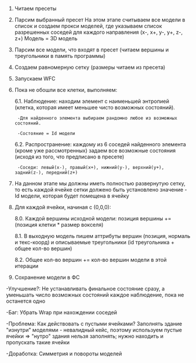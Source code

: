 1. Читаем пресеты
2. Парсим выбранный пресет
	 На этом этапе считываем все модели в список и создаем прокси моделей, где указываем список разрешенных соседей для каждого направления (x-, x+, y-, y+, z-, z+)
	 Модель = 3D модель	
3. Парсим все модели, что входят в пресет (читаем вершины и треугольники в память программы)
4. Создаем равномерную сетку (размеры читаем из пресета)
5. Запускаем WFC
6. Пока не обошли все клетки, выполняем:
	
	6.1. Наблюдение: находим элемент с наименьшей энтропией (клетка, которая имеет меньшее чисто возможных состояний).
		
		-Для найденного элемента выбираем рандомно любое из возможных состояний.	
		
		-Состояние = Id модели			
	
	6.2. Распространение: каждому из 6 соседей найденного элемента (кроме уже рассмотренных) задаем все возможные состояния (исходя из того, что предписано в пресете)
		
		-Соседи: левый(x-), правый(x+), нижний(y-), верхний(y+), задний(z-), передний(z+)			
7. На данном этапе мы должны иметь полностью развернутую сетку, то есть каждой ячейке сетки должено быть установлено значение - Id модели, которая будет помещена в ячейку
8. Для каждой ячейки, начиная с (0,0,0):
	
	8.0. Каждой вершины исходной модели: позиция вершины += (позиция клетки * размер вокселя)	
	
	8.1. В выходную модель пишем аттрибуты вершин (позиция, нормаль и текс-коорд) и описываемые треугольники (id треугольника + общее кол-во вершин)	
	
	8.2. Общее кол-во вершин += кол-во вершин модели в этой итерации
9. Сохранение модели в ФС

-Улучшение?: Не устанавливать финальное состояние сразу, а уменьшать число возможных состояний каждое наблюдение, пока не останется одно

-Баг: Убрать Wrap при нахождении соседей

-Проблема: Как действовать с пустыми ячейками? Заполнять здание "изнутри" моделями - невалидный кейс, поэтому используем пустые ячейки => "нутро" здания нельзя заполнять; нужно находить и пропускать такие ячейки

-Доработка: Симметрия и повороты моделей

